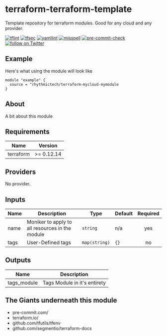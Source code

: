 # terraform-terraform-template
Template repository for terraform modules. Good for any cloud and any provider.

[![tflint](https://github.com/rhythmictech/terraform-terraform-template/workflows/tflint/badge.svg?branch=main&event=push)](https://github.com/rhythmictech/terraform-terraform-template/actions?query=workflow%3Atflint+event%3Apush+branch%3Amain)
[![tfsec](https://github.com/rhythmictech/terraform-terraform-template/workflows/tfsec/badge.svg?branch=main&event=push)](https://github.com/rhythmictech/terraform-terraform-template/actions?query=workflow%3Atfsec+event%3Apush+branch%3Amain)
[![yamllint](https://github.com/rhythmictech/terraform-terraform-template/workflows/yamllint/badge.svg?branch=main&event=push)](https://github.com/rhythmictech/terraform-terraform-template/actions?query=workflow%3Ayamllint+event%3Apush+branch%3Amain)
[![misspell](https://github.com/rhythmictech/terraform-terraform-template/workflows/misspell/badge.svg?branch=main&event=push)](https://github.com/rhythmictech/terraform-terraform-template/actions?query=workflow%3Amisspell+event%3Apush+branch%3Amain)
[![pre-commit-check](https://github.com/rhythmictech/terraform-terraform-template/workflows/pre-commit-check/badge.svg?branch=main&event=push)](https://github.com/rhythmictech/terraform-terraform-template/actions?query=workflow%3Apre-commit-check+event%3Apush+branch%3Amain)
<a href="https://twitter.com/intent/follow?screen_name=RhythmicTech"><img src="https://img.shields.io/twitter/follow/RhythmicTech?style=social&logo=twitter" alt="follow on Twitter"></a>

## Example
Here's what using the module will look like
```hcl
module "example" {
  source = "rhythmictech/terraform-mycloud-mymodule
}
```

## About
A bit about this module

<!-- BEGINNING OF PRE-COMMIT-TERRAFORM DOCS HOOK -->
## Requirements

| Name | Version |
|------|---------|
| terraform | >= 0.12.14 |

## Providers

No provider.

## Inputs

| Name | Description | Type | Default | Required |
|------|-------------|------|---------|:--------:|
| name | Moniker to apply to all resources in the module | `string` | n/a | yes |
| tags | User-Defined tags | `map(string)` | `{}` | no |

## Outputs

| Name | Description |
|------|-------------|
| tags\_module | Tags Module in it's entirety |

<!-- END OF PRE-COMMIT-TERRAFORM DOCS HOOK -->

## The Giants underneath this module
- pre-commit.com/
- terraform.io/
- github.com/tfutils/tfenv
- github.com/segmentio/terraform-docs
